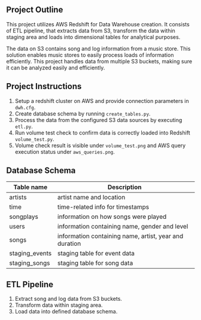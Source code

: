 ## Project Outline
This project utilizes AWS Redshift for Data Warehouse creation. It consists of ETL pipeline, that extracts data from S3, transform the data within staging area and loads into dimensional tables for analytical purposes.

The data on S3 contains song and log information from a music store. This solution enables music stores to easily process loads of information efficiently.
This project handles data from multiple S3 buckets, making sure it can be analyzed easily and efficiently.

## Project Instructions
1. Setup a redshift cluster on AWS and provide connection parameters in `dwh.cfg`.
2. Create database schema by running `create_tables.py`.
3. Process the data from the configured S3 data sources by executing `etl.py`.
4. Run volume test check to confirm data is correctly loaded into Redshift `volume_test.py`.
5. Volume check result is visible under `volume_test.png` and AWS query execution status under `aws_queries.png`.

## Database Schema
| Table name | Description |
| ---- | ---- |
| artists | artist name and location | 
| time | time-related info for timestamps |
| songplays | information on how songs were played | 
| users | information containing name, gender and level | 
| songs | information containing name, artist, year and duration | 
| staging_events | staging table for event data |
| staging_songs | staging table for song data |

## ETL Pipeline
1. Extract song and log data from S3 buckets.
2. Transform data within staging area.
3. Load data into defined database schema.